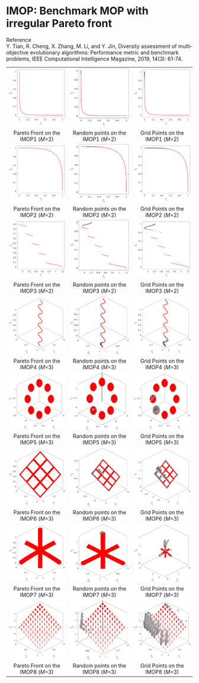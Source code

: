 # IMOP: Benchmark MOP with irregular Pareto front
Reference  
Y. Tian, R. Cheng, X. Zhang, M. Li, and Y. Jin, Diversity assessment of multi-objective evolutionary algorithms: Performance metric and benchmark problems, IEEE Computational Intelligence Magazine, 2019, 14(3): 61-74.

||||
|:-:|:-:|:-:|
|![](../../image/IMOP1_M2_PF.png)|![](../../image/IMOP1_M2_Rand.png)|![](../../image/IMOP1_M2_Grid.png)|
|Pareto Front on the IMOP1 (_M_=2)|Random points on the IMOP1 (_M_=2)|Grid Points on the IMOP1 (_M_=2)|
|![](../../image/IMOP2_M2_PF.png)|![](../../image/IMOP2_M2_Rand.png)|![](../../image/IMOP2_M2_Grid.png)|
|Pareto Front on the IMOP2 (_M_=2)|Random points on the IMOP2 (_M_=2)|Grid Points on the IMOP2 (_M_=2)|
|![](../../image/IMOP3_M2_PF.png)|![](../../image/IMOP3_M2_Rand.png)|![](../../image/IMOP3_M2_Grid.png)|
|Pareto Front on the IMOP3 (_M_=2)|Random points on the IMOP3 (_M_=2)|Grid Points on the IMOP3 (_M_=2)|
|![](../../image/IMOP4_M3_PF.png)|![](../../image/IMOP4_M3_Rand.png)|![](../../image/IMOP4_M3_Grid.png)|
|Pareto Front on the IMOP4 (_M_=3)|Random points on the IMOP4 (_M_=3)|Grid Points on the IMOP4 (_M_=3)|
|![](../../image/IMOP5_M3_PF.png)|![](../../image/IMOP5_M3_Rand.png)|![](../../image/IMOP5_M3_Grid.png)|
|Pareto Front on the IMOP5 (_M_=3)|Random points on the IMOP5 (_M_=3)|Grid Points on the IMOP5 (_M_=3)|
|![](../../image/IMOP6_M3_PF.png)|![](../../image/IMOP6_M3_Rand.png)|![](../../image/IMOP6_M3_Grid.png)|
|Pareto Front on the IMOP6 (_M_=3)|Random points on the IMOP6 (_M_=3)|Grid Points on the IMOP6 (_M_=3)|
|![](../../image/IMOP7_M3_PF.png)|![](../../image/IMOP7_M3_Rand.png)|![](../../image/IMOP7_M3_Grid.png)|
|Pareto Front on the IMOP7 (_M_=3)|Random points on the IMOP7 (_M_=3)|Grid Points on the IMOP7 (_M_=3)|
|![](../../image/IMOP8_M3_PF.png)|![](../../image/IMOP8_M3_Rand.png)|![](../../image/IMOP8_M3_Grid.png)|
|Pareto Front on the IMOP8 (_M_=3)|Random points on the IMOP8 (_M_=3)|Grid Points on the IMOP8 (_M_=3)|
